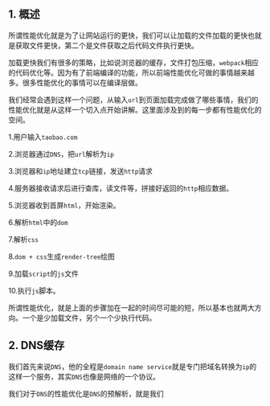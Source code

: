 ## 1. 概述

所谓性能优化就是为了让网站运行的更快，我们可以让加载的文件加载的更快也就是获取文件更快，第二个是文件获取之后代码文件执行更快。

加载更快我们有很多的策略，比如说浏览器的缓存，文件打包压缩，```webpack```相应的代码优化等。因为有了前端编译的功能，所以前端性能优化可做的事情越来越多。很多性能优化的事情可以在编译层做。

我们经常会遇到这样一个问题，从输入```url```到页面加载完成做了哪些事情，我们的性能优化就是从这样一个切入点开始讲解。这里面涉及到的每一步都有性能优化的空间。

1.用户输入```taobao.com```

2.浏览器通过```DNS```，把```url```解析为```ip```

3.浏览器和```ip```地址建立```tcp```链接，发送```http```请求

4.服务器接收请求后进行查库，读文件等，拼接好返回的```http```相应数据。

5.浏览器收到首屏```html```，开始渲染。

6.解析```html```中的```dom```

7.解析```css```

8.```dom + css```生成```render-tree```绘图

9.加载```script```的```js```文件

10.执行```js```脚本。

所谓性能优化，就是上面的步骤加在一起的时间尽可能的短，所以基本也就两大方向。一个是少加载文件，另个一个少执行代码。

## 2. DNS缓存

我们首先来说```DNS```，他的全程是```domain name service```就是专门把域名转换为```ip```的这样一个服务，其实```DNS```也像是网络的一个协议。

我们对于```DNS```的性能优化是```DNS```的预解析，就是我们